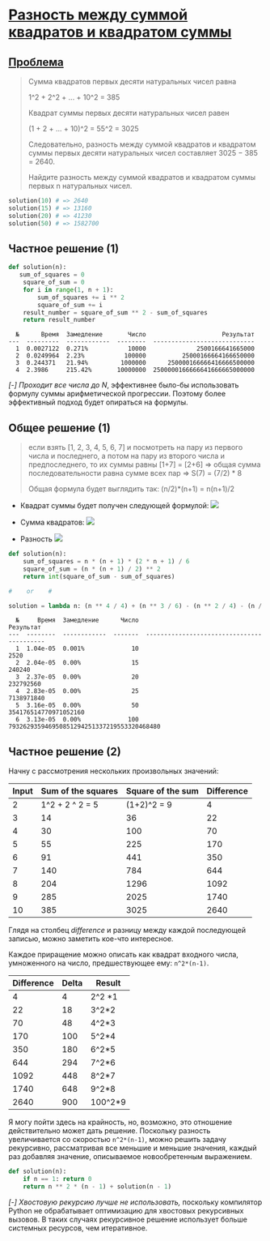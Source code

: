 # [Разность между суммой квадратов и квадратом суммы](TODO)

## [Проблема](https://euler.jakumo.org/problems/view/6.html)

>Сумма квадратов первых десяти натуральных чисел равна
>
> 1^2 + 2^2 + ... + 10^2 = 385
>>
>Квадрат суммы первых десяти натуральных чисел равен
>
>(1 + 2 + ... + 10)^2 = 55^2 = 3025
>
>Следовательно, разность между суммой квадратов и квадратом суммы первых десяти натуральных чисел составляет 3025 − 385 = 2640.
>
>Найдите разность между суммой квадратов и квадратом суммы первых n натуральных чисел.

``` python
solution(10) # => 2640
solution(15) # => 13160
solution(20) # => 41230
solution(50) # => 1582700
```

## Частное решение (1)

``` python
def solution(n):
   sum_of_squares = 0
    square_of_sum = 0
    for i in range(1, n + 1):
        sum_of_squares += i ** 2
        square_of_sum += i
    result_number = square_of_sum ** 2 - sum_of_squares
    return result_number
```
```text
  №      Время  Замедление       Число                     Результат
---  ---------  ------------  --------  ----------------------------
  1  0.0027122  0.271%           10000              2500166641665000
  2  0.0249964  2.23%           100000          25000166664166650000
  3  0.244371   21.94%         1000000      250000166666416666500000
  4  2.3986     215.42%       10000000  2500000166666641666665000000
```
*[-] Проходит все числа до N*, эффективнее было-бы использовать формулу суммы арифметической прогрессии.
Поэтому более эффективный подход будет опираться на формулы.


## Общее решение (1)
> если взять [1, 2, 3, 4, 5, 6, 7] и посмотреть на пару из первого числа и последнего, 
> а потом на пару из второго числа и предпоследнего, то их суммы равны [1+7] = [2+6] => общая сумма последовательности 
> равна сумме всех пар => S(7) =  (7/2) * 8
>
>Общая формула будет выглядить так: (n/2)*(n+1) = n(n+1)/2


- Квадрат суммы будет получен следующей формулой: <img src='https://render.githubusercontent.com/render/math?math=(\frac{N(N + 1)}{2} )^2'>
- Сумма квадратов: <img src='https://render.githubusercontent.com/render/math?math=\frac{N(N + 1)(2N + 1)}{6}'>

- Разность <img src='https://render.githubusercontent.com/render/math?math=s_1 - s_2 = (N^4 / 4) + (N^3 / 6) - (N^2 / 4) - (N / 6)'>

``` python
def solution(n):
    sum_of_squares = n * (n + 1) * (2 * n + 1) / 6
    square_of_sum = (n * (n + 1) / 2) ** 2
    return int(square_of_sum - sum_of_squares)

#    or    #

solution = lambda n: (n ** 4 / 4) + (n ** 3 / 6) - (n ** 2 / 4) - (n / 6)
```
```text
  №     Время  Замедление      Число                                   Результат
---  --------  ------------  -------  ------------------------------------------
  1  1.04e-05  0.001%             10                                        2520
  2  2.04e-05  0.00%              15                                      240240
  3  2.37e-05  0.00%              20                                   232792560
  4  2.83e-05  0.00%              25                                  7138971840
  5  3.16e-05  0.00%              50                       354176514770971052160
  6  3.13e-05  0.00%             100  793262935946950851294251337219553320468480
```


## Частное решение (2)

Начну с рассмотрения нескольких произвольных значений:

| Input | Sum of the squares | Square of the sum | Difference |
| ----- | ------------------ | ----------------- | ---------- |
| 2     | 1^2 + 2 ^ 2 = 5    | (1+2)^2 = 9       | 4          |
| 3     | 14                 | 36                | 22         |
| 4     | 30                 | 100               | 70         |
| 5     | 55                 | 225               | 170        |
| 6     | 91                 | 441               | 350        |
| 7     | 140                | 784               | 644        |
| 8     | 204                | 1296              | 1092       |
| 9     | 285                | 2025              | 1740       |
| 10    | 385                | 3025              | 2640       |

Глядя на столбец _difference_ и разницу между каждой последующей записью, можно заметить кое-что интересное.

Каждое приращение можно описать как квадрат входного числа, умноженного на число, предшествующее ему: `n^2*(n-1)`.

| Difference | Delta | Result   |
| ---------- | ----- | -------- |
| 4          | 4     | 2^2 \*1  |
| 22         | 18    | 3^2\*2   |
| 70         | 48    | 4^2\*3   |
| 170        | 100   | 5^2\*4   |
| 350        | 180   | 6^2\*5   |
| 644        | 294   | 7^2\*6   |
| 1092       | 448   | 8^2\*7   |
| 1740       | 648   | 9^2\*8   |
| 2640       | 900   | 100^2\*9 |

Я могу пойти здесь на крайность, но, возможно, это отношение действительно может дать решение.
Поскольку разность увеличивается со скоростью `n^2*(n-1)`, можно решить задачу рекурсивно,
 рассматривая все меньшие и меньшие значения, каждый раз добавляя значение, описываемое новообретенным выражением.


```python
def solution(n):
    if n == 1: return 0
    return n ** 2 * (n - 1) + solution(n - 1)
```

*[-] Хвостовую рекурсию лучше не использовать,* поскольку компилятор Python не обрабатывает оптимизацию для хвостовых рекурсивных вызовов.
 В таких случаях рекурсивное решение использует больше системных ресурсов, чем итеративное.